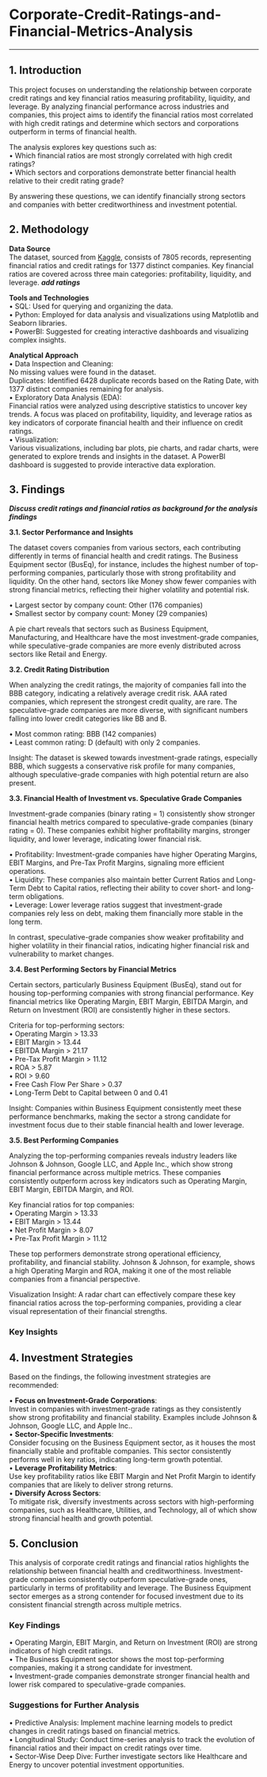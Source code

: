# Corporate-Credit-Ratings-and-Financial-Metrics-Analysis
______________

## 1. Introduction

This project focuses on understanding the relationship between corporate credit ratings and key financial ratios measuring profitability, liquidity, and leverage. By analyzing financial performance across industries and companies, this project aims to identify the financial ratios most correlated with high credit ratings and determine which sectors and corporations outperform in terms of financial health.  

The analysis explores key questions such as:   
• Which financial ratios are most strongly correlated with high credit ratings?  
• Which sectors and corporations demonstrate better financial health relative to their credit rating grade? 

By answering these questions, we can identify financially strong sectors and companies with better creditworthiness and investment potential.  

## 2. Methodology

**Data Source**  
The dataset, sourced from [Kaggle](https://www.kaggle.com/datasets/kirtandelwadia/corporate-credit-rating-with-financial-ratios), consists of 7805 records, representing financial ratios and credit ratings for 1377 distinct companies. Key financial ratios are covered across three main categories: profitability, liquidity, and leverage.  ***add ratings***  

**Tools and Technologies**  
• SQL: Used for querying and organizing the data.  
• Python: Employed for data analysis and visualizations using Matplotlib and Seaborn libraries.  
• PowerBI: Suggested for creating interactive dashboards and visualizing complex insights.  

**Analytical Approach**  
• Data Inspection and Cleaning:  
No missing values were found in the dataset.   
Duplicates: Identified 6428 duplicate records based on the Rating Date, with 1377 distinct companies remaining for analysis.  
• Exploratory Data Analysis (EDA):  
Financial ratios were analyzed using descriptive statistics to uncover key trends. A focus was placed on profitability, liquidity, and leverage ratios as key indicators of corporate financial health and their influence on credit ratings.  
• Visualization:  
Various visualizations, including bar plots, pie charts, and radar charts, were generated to explore trends and insights in the dataset. A PowerBI dashboard is suggested to provide interactive data exploration.  

## 3. Findings  

***Discuss credit ratings and financial ratios as background for the analysis findings***   

**3.1. Sector Performance and Insights**

The dataset covers companies from various sectors, each contributing differently in terms of financial health and credit ratings. The Business Equipment sector (BusEq), for instance, includes the highest number of top-performing companies, particularly those with strong profitability and liquidity. On the other hand, sectors like Money show fewer companies with strong financial metrics, reflecting their higher volatility and potential risk.  

• Largest sector by company count: Other (176 companies)  
• Smallest sector by company count: Money (29 companies)  

A pie chart reveals that sectors such as Business Equipment, Manufacturing, and Healthcare have the most investment-grade companies, while speculative-grade companies are more evenly distributed across sectors like Retail and Energy.  

**3.2. Credit Rating Distribution**

When analyzing the credit ratings, the majority of companies fall into the BBB category, indicating a relatively average credit risk. AAA rated companies, which represent the strongest credit quality, are rare. The speculative-grade companies are more diverse, with significant numbers falling into lower credit categories like BB and B.  

• Most common rating: BBB (142 companies)  
• Least common rating: D (default) with only 2 companies.  

Insight: The dataset is skewed towards investment-grade ratings, especially BBB, which suggests a conservative risk profile for many companies, although speculative-grade companies with high potential return are also present.  

**3.3. Financial Health of Investment vs. Speculative Grade Companies**

Investment-grade companies (binary rating = 1) consistently show stronger financial health metrics compared to speculative-grade companies (binary rating = 0). These companies exhibit higher profitability margins, stronger liquidity, and lower leverage, indicating lower financial risk.  

• Profitability: Investment-grade companies have higher Operating Margins, EBIT Margins, and Pre-Tax Profit Margins, signaling more efficient operations.  
• Liquidity: These companies also maintain better Current Ratios and Long-Term Debt to Capital ratios, reflecting their ability to cover short- and long-term obligations.  
• Leverage: Lower leverage ratios suggest that investment-grade companies rely less on debt, making them financially more stable in the long term.  

In contrast, speculative-grade companies show weaker profitability and higher volatility in their financial ratios, indicating higher financial risk and vulnerability to market changes.  

**3.4. Best Performing Sectors by Financial Metrics**

Certain sectors, particularly Business Equipment (BusEq), stand out for housing top-performing companies with strong financial performance. Key financial metrics like Operating Margin, EBIT Margin, EBITDA Margin, and Return on Investment (ROI) are consistently higher in these sectors.  

Criteria for top-performing sectors:  
• Operating Margin > 13.33  
• EBIT Margin > 13.44  
• EBITDA Margin > 21.17  
• Pre-Tax Profit Margin > 11.12  
• ROA > 5.87  
• ROI > 9.60  
• Free Cash Flow Per Share > 0.37  
• Long-Term Debt to Capital between 0 and 0.41  

Insight: Companies within Business Equipment consistently meet these performance benchmarks, making the sector a strong candidate for investment focus due to their stable financial health and lower leverage.  

**3.5. Best Performing Companies**

Analyzing the top-performing companies reveals industry leaders like Johnson & Johnson, Google LLC, and Apple Inc., which show strong financial performance across multiple metrics. These companies consistently outperform across key indicators such as Operating Margin, EBIT Margin, EBITDA Margin, and ROI.  

Key financial ratios for top companies:  
• Operating Margin > 13.33  
• EBIT Margin > 13.44  
• Net Profit Margin > 8.07  
• Pre-Tax Profit Margin > 11.12  

These top performers demonstrate strong operational efficiency, profitability, and financial stability. Johnson & Johnson, for example, shows a high Operating Margin and ROA, making it one of the most reliable companies from a financial perspective.  

Visualization Insight: A radar chart can effectively compare these key financial ratios across the top-performing companies, providing a clear visual representation of their financial strengths.  

### **Key Insights**



## 4. Investment Strategies

Based on the findings, the following investment strategies are recommended:

• **Focus on Investment-Grade Corporations**:   
Invest in companies with investment-grade ratings as they consistently show strong profitability and financial stability. Examples include Johnson & Johnson, Google LLC, and Apple Inc..  
• **Sector-Specific Investments**:   
Consider focusing on the Business Equipment sector, as it houses the most financially stable and profitable companies. This sector consistently performs well in key ratios, indicating long-term growth potential.  
• **Leverage Profitability Metrics**:   
Use key profitability ratios like EBIT Margin and Net Profit Margin to identify companies that are likely to deliver strong returns.  
• **Diversify Across Sectors**:   
To mitigate risk, diversify investments across sectors with high-performing companies, such as Healthcare, Utilities, and Technology, all of which show strong financial health and growth potential.  

## 5. Conclusion  

This analysis of corporate credit ratings and financial ratios highlights the relationship between financial health and creditworthiness. Investment-grade companies consistently outperform speculative-grade ones, particularly in terms of profitability and leverage. The Business Equipment sector emerges as a strong contender for focused investment due to its consistent financial strength across multiple metrics.  

### Key Findings  
• Operating Margin, EBIT Margin, and Return on Investment (ROI) are strong indicators of high credit ratings.  
• The Business Equipment sector shows the most top-performing companies, making it a strong candidate for investment.  
• Investment-grade companies demonstrate stronger financial health and lower risk compared to speculative-grade companies.  

### Suggestions for Further Analysis  
• Predictive Analysis: Implement machine learning models to predict changes in credit ratings based on financial metrics.  
• Longitudinal Study: Conduct time-series analysis to track the evolution of financial ratios and their impact on credit ratings over time.  
• Sector-Wise Deep Dive: Further investigate sectors like Healthcare and Energy to uncover potential investment opportunities.  
